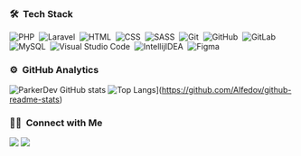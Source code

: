 ### 🛠 &nbsp;Tech Stack

![PHP](https://img.shields.io/badge/-PHP-05122A?style=flat&logo=php)&nbsp;
![Laravel](https://img.shields.io/badge/-Laravel-05122A?style=flat&logo=laravel)&nbsp;
![HTML](https://img.shields.io/badge/-HTML-05122A?style=flat&logo=HTML5)&nbsp;
![CSS](https://img.shields.io/badge/-CSS-05122A?style=flat&logo=CSS3&logoColor=1572B6)&nbsp;
![SASS](https://img.shields.io/badge/-SASS-05122A?style=flat&logo=sass)&nbsp;
![Git](https://img.shields.io/badge/-Git-05122A?style=flat&logo=git)&nbsp;
![GitHub](https://img.shields.io/badge/-GitHub-05122A?style=flat&logo=github)&nbsp;
![GitLab](https://img.shields.io/badge/-GitLab-05122A?style=flat&logo=gitlab)&nbsp;
![MySQL](https://img.shields.io/badge/-MySQL-05122A?style=flat&logo=mysql)&nbsp;
![Visual Studio Code](https://img.shields.io/badge/-Visual%20Studio%20Code-05122A?style=flat&logo=visual-studio-code&logoColor=007ACC)&nbsp;
![IntellijIDEA](https://img.shields.io/badge/-IntellijIDEA-05122A?style=flat&logo=intellijidea)&nbsp;
![Figma](https://img.shields.io/badge/-Figma-05122A?style=flat&logo=figma)&nbsp;

### ⚙️ &nbsp;GitHub Analytics
![ParkerDev GitHub stats](https://github-readme-stats.vercel.app/api?username=Alfedov&show_icons=true&theme=radical)
![Top Langs](https://github-readme-stats.vercel.app/api/top-langs/?username=Alfedov&layout=compact&theme=radical)](https://github.com/Alfedov/github-readme-stats)


### 🤝🏻 &nbsp;Connect with Me

<p>
<img src="https://img.shields.io/badge/-ParkerDev%232751-7289DA?style=flat&logo=Discord&logoColor=white"/>
<a href="https://t.me/parkerdev"><img src="https://img.shields.io/badge/-ParkerDev-0088cc?style=flat&logo=Telegram&logoColor=white"/></a>
</p>
